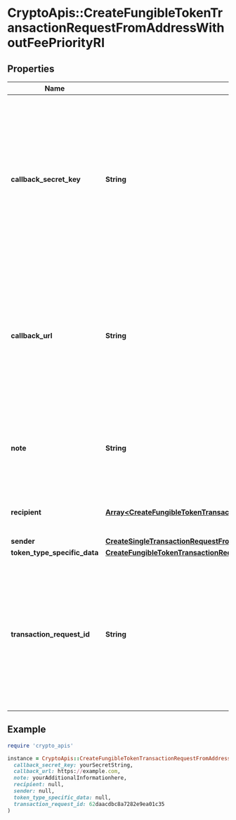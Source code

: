 # CryptoApis::CreateFungibleTokenTransactionRequestFromAddressWithoutFeePriorityRI

## Properties

| Name | Type | Description | Notes |
| ---- | ---- | ----------- | ----- |
| **callback_secret_key** | **String** | Represents the Secret Key value provided by the customer. This field is used for security purposes during the callback notification, in order to prove the sender of the callback as Crypto APIs. For more information please see our [Documentation](https://developers.cryptoapis.io/technical-documentation/general-information/callbacks#callback-security). | [optional] |
| **callback_url** | **String** | Represents the URL that is set by the customer where the callback will be received at. The callback notification will be received only if and when the event occurs. &#x60;We support ONLY httpS type of protocol&#x60;. | [optional] |
| **note** | **String** | Represents an optional note to add a free text in, explaining or providing additional detail on the transaction request. | [optional] |
| **recipient** | [**Array&lt;CreateFungibleTokenTransactionRequestFromAddressWithoutFeePriorityRIRecipientInner&gt;**](CreateFungibleTokenTransactionRequestFromAddressWithoutFeePriorityRIRecipientInner.md) | Defines the destination for the transaction, i.e. the recipient(s). |  |
| **sender** | [**CreateSingleTransactionRequestFromAddressWithoutFeePriorityRISender**](CreateSingleTransactionRequestFromAddressWithoutFeePriorityRISender.md) |  |  |
| **token_type_specific_data** | [**CreateFungibleTokenTransactionRequestFromAddressWithoutFeePriorityRIS**](CreateFungibleTokenTransactionRequestFromAddressWithoutFeePriorityRIS.md) |  |  |
| **transaction_request_id** | **String** | Represents a unique identifier of the transaction request (the request sent to make a transaction), which helps in identifying which callback and which &#x60;referenceId&#x60; concern that specific transaction request. |  |

## Example

```ruby
require 'crypto_apis'

instance = CryptoApis::CreateFungibleTokenTransactionRequestFromAddressWithoutFeePriorityRI.new(
  callback_secret_key: yourSecretString,
  callback_url: https://example.com,
  note: yourAdditionalInformationhere,
  recipient: null,
  sender: null,
  token_type_specific_data: null,
  transaction_request_id: 62daacdbc8a7282e9ea01c35
)
```

